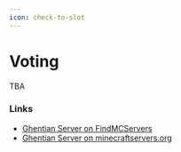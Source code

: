 ```yaml
---
icon: check-to-slot
---
```


# Voting

TBA

### Links

* [Ghentian Server on FindMCServers](https://findmcserver.com/server/N6MUTeV8r4)
* [Ghentian Server on minecraftservers.org](https://minecraftservers.org/server/669677)
